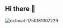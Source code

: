 ## Hi there 👋

![octocat-1750181307229](https://github.com/user-attachments/assets/cb1fa2a1-8e2a-4d64-b9c9-5b99b7eab316)
